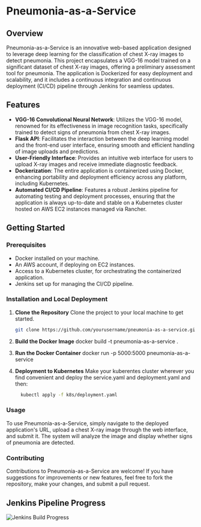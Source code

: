 # Pneumonia-as-a-Service

## Overview
Pneumonia-as-a-Service is an innovative web-based application designed to leverage deep learning for the classification of chest X-ray images to detect pneumonia. This project encapsulates a VGG-16 model trained on a significant dataset of chest X-ray images, offering a preliminary assessment tool for pneumonia. The application is Dockerized for easy deployment and scalability, and it includes a continuous integration and continuous deployment (CI/CD) pipeline through Jenkins for seamless updates.

## Features

- **VGG-16 Convolutional Neural Network**: Utilizes the VGG-16 model, renowned for its effectiveness in image recognition tasks, specifically trained to detect signs of pneumonia from chest X-ray images.
- **Flask API**: Facilitates the interaction between the deep learning model and the front-end user interface, ensuring smooth and efficient handling of image uploads and predictions.
- **User-Friendly Interface**: Provides an intuitive web interface for users to upload X-ray images and receive immediate diagnostic feedback.
- **Dockerization**: The entire application is containerized using Docker, enhancing portability and deployment efficiency across any platform, including Kubernetes.
- **Automated CI/CD Pipeline**: Features a robust Jenkins pipeline for automating testing and deployment processes, ensuring that the application is always up-to-date and stable on a Kubernetes cluster hosted on AWS EC2 instances managed via Rancher.

## Getting Started

### Prerequisites

- Docker installed on your machine.
- An AWS account, if deploying on EC2 instances.
- Access to a Kubernetes cluster, for orchestrating the containerized application.
- Jenkins set up for managing the CI/CD pipeline.

### Installation and Local Deployment

1. **Clone the Repository**
   Clone the project to your local machine to get started.
   ```sh
   git clone https://github.com/yourusername/pneumonia-as-a-service.git
2. **Build the Docker Image**
   docker build -t pneumonia-as-a-service .
3. **Run the Docker Container**
   docker run -p 5000:5000 pneumonia-as-a-service

4. **Deployment to Kubernetes**
   Make your kuberentes cluster wherever you find convenient and deploy the service.yaml and deployment.yaml and then:
   ```sh
     kubectl apply -f k8s/deployment.yaml


### Usage
   To use Pneumonia-as-a-Service, simply navigate to the deployed application's URL, upload a chest X-ray image through the web interface, and submit it. The system will analyze the image and display whether signs of pneumonia are detected.
### Contributing
   Contributions to Pneumonia-as-a-Service are welcome! If you have suggestions for improvements or new features, feel free to fork the repository, make your changes, and submit a pull request.
   
## Jenkins Pipeline Progress
![Jenkins Build Progress](/jenkins.png "Jenkins Build Progress")
